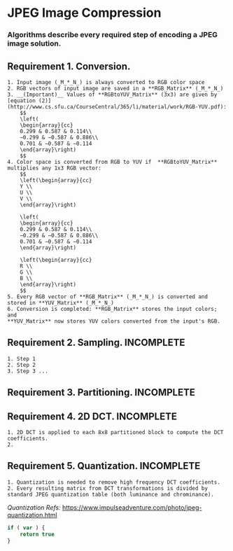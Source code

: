 # JPEG Image Compression
### Algorithms describe every required step of encoding a JPEG image solution.


## Requirement 1. Conversion.
    1. Input image (_M_*_N_) is always converted to RGB color space
    2. RGB vectors of input image are saved in a **RGB_Matrix** (_M_*_N_)
    3. __(Important)__ Values of **RGBtoYUV_Matrix** (3x3) are given by [equation (2)](http://www.cs.sfu.ca/CourseCentral/365/li/material/work/RGB-YUV.pdf):
        $$
        \left(
        \begin{array}{cc}
        0.299 & 0.587 & 0.114\\
        −0.299 & −0.587 & 0.886\\
        0.701 & −0.587 & −0.114
        \end{array}\right)
        $$
    4. Color space is converted from RGB to YUV if  **RGBtoYUV_Matrix** multiplies any 1x3 RGB vector:
        $$
        \left(\begin{array}{cc}
        Y \\
        U \\
        V \\
        \end{array}\right)
        
        \left(
        \begin{array}{cc}
        0.299 & 0.587 & 0.114\\
        −0.299 & −0.587 & 0.886\\
        0.701 & −0.587 & −0.114
        \end{array}\right)
        
        \left(\begin{array}{cc}
        R \\
        G \\
        B \\
        \end{array}\right)
        $$
    5. Every RGB vector of **RGB_Matrix** (_M_*_N_) is converted and stored in **YUV_Matrix** (_M_*_N_)
    6. Conversion is completed: **RGB_Matrix** stores the input colors; and 
    **YUV_Matrix** now stores YUV colors converted from the input's RGB.


## Requirement 2. Sampling. **INCOMPLETE**
    1. Step 1
    2. Step 2
    3. Step 3 ...
    
    


## Requirement 3. Partitioning. **INCOMPLETE**




## Requirement 4. 2D DCT. **INCOMPLETE**
    1. 2D DCT is applied to each 8x8 partitioned block to compute the DCT coefficients.
    2. 
    
    
    
## Requirement 5. Quantization. **INCOMPLETE**
    1. Quantization is needed to remove high frequency DCT coefficients.
    2. Every resulting matrix from DCT transformations is divided by standard JPEG quantization table (both luminance and chrominance).
    
    
_Quantization Refs:_
https://www.impulseadventure.com/photo/jpeg-quantization.html





















```javascript
if ( var ) {
    return true
}
```
